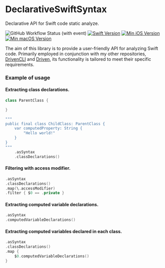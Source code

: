 # DeclarativeSwiftSyntax
Declarative API for Swift code static analyze. 

![GitHub Workflow Status (with event)](https://img.shields.io/github/actions/workflow/status/Arman1997/DeclarativeSwiftSyntax/swift.yml?logo=github)
[![Swift Version](https://img.shields.io/badge/swift--tools--version-5.7.1-orange.svg?logo=swift)](5.7.1)
[![Min iOS Version](https://img.shields.io/badge/min--iOS--version-16.0-blue.svg?logo=apple)](16.0)
[![Min macOS Version](https://img.shields.io/badge/min--macOS--version-10.15-blue.svg?logo=macos)](10.15)



The aim of this library is to provide a user-friendly API for analyzing Swift code. Primarily employed in conjunction with my other repositories, [DrivenCLI](https://github.com/Arman1997/DrivenCLI) and [Driven](https://github.com/Arman1997/Driven), its functionality is tailored to meet their specific requirements.

### Example of usage

#### Extracting class declarations.

```swift
class ParentClass {
    
}

"""
public final class ChildClass: ParentClass {
    var computedProperty: String {
        "Hello world!"
    }
}
"""
    .asSyntax
    .classDeclarations()
```

#### Filtering with access modifier.

```swift
.asSyntax
.classDeclarations()
.map(\.accessModifier)
.filter { $0 == .private }
```

#### Extracting computed variable declarations.

```swift
.asSyntax
.computedVariableDeclarations()
```

#### Extracting computed variables declared in each class.

```swift
.asSyntax
.classDeclarations()
.map {
    $0.computedVariableDeclarations()
}
```

